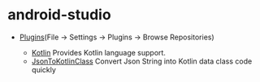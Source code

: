 # android-studio

- [Plugins](https://github.com/sun-wenming/config/blob/master/vscode/eslint.md)(File -> Settings -> Plugins -> Browse Repositories)

  - [Kotlin](http://kotlinlang.org/) Provides Kotlin language support.
  - [JsonToKotlinClass](https://github.com/wuseal/JsonToKotlinClass) Convert Json String into Kotlin data class code quickly
